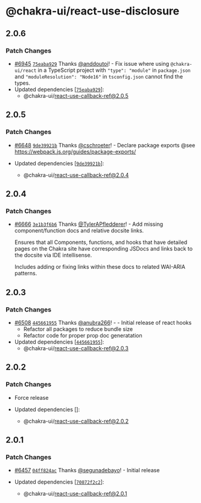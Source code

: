 # @chakra-ui/react-use-disclosure

## 2.0.6

### Patch Changes

- [#6945](https://github.com/incmix-ui/incmix-ui/pull/6945)
  [`75eaba929`](https://github.com/incmix-ui/incmix-ui/commit/75eaba9293e2c7d5bd6aed2037df05128f335930)
  Thanks [@anddoutoi](https://github.com/anddoutoi)! - Fix issue where using
  `@chakra-ui/react` in a TypeScript project with `"type": "module"` in
  `package.json` and `"moduleResolution": "Node16"` in `tsconfig.json` cannot
  find the types.
- Updated dependencies
  [[`75eaba929`](https://github.com/incmix-ui/incmix-ui/commit/75eaba9293e2c7d5bd6aed2037df05128f335930)]:
  - @chakra-ui/react-use-callback-ref@2.0.5

## 2.0.5

### Patch Changes

- [#6648](https://github.com/incmix-ui/incmix-ui/pull/6648)
  [`9de39921b`](https://github.com/incmix-ui/incmix-ui/commit/9de39921b983ad0eb2df7195e3b683c2e2e9e290)
  Thanks [@cschroeter](https://github.com/cschroeter)! - Declare package exports
  @see https://webpack.js.org/guides/package-exports/

- Updated dependencies
  [[`9de39921b`](https://github.com/incmix-ui/incmix-ui/commit/9de39921b983ad0eb2df7195e3b683c2e2e9e290)]:
  - @chakra-ui/react-use-callback-ref@2.0.4

## 2.0.4

### Patch Changes

- [#6666](https://github.com/incmix-ui/incmix-ui/pull/6666)
  [`3e1b3f6b6`](https://github.com/incmix-ui/incmix-ui/commit/3e1b3f6b6a7398b71ac08339110f075695fbae94)
  Thanks [@TylerAPfledderer](https://github.com/TylerAPfledderer)! - Add missing
  component/function docs and relative docsite links.

  Ensures that all Components, functions, and hooks that have detailed pages on
  the Chakra site have corresponding JSDocs and links back to the docsite via
  IDE intellisense.

  Includes adding or fixing links within these docs to related WAI-ARIA
  patterns.

## 2.0.3

### Patch Changes

- [#6508](https://github.com/incmix-ui/incmix-ui/pull/6508)
  [`445661955`](https://github.com/incmix-ui/incmix-ui/commit/445661955dff1329156b535ef50c7cf27b8663a9)
  Thanks [@anubra266](https://github.com/anubra266)! - - Initial release of
  react hooks
  - Refactor all packages to reduce bundle size
  - Refactor code for proper prop doc generatation
- Updated dependencies
  [[`445661955`](https://github.com/incmix-ui/incmix-ui/commit/445661955dff1329156b535ef50c7cf27b8663a9)]:
  - @chakra-ui/react-use-callback-ref@2.0.3

## 2.0.2

### Patch Changes

- Force release

- Updated dependencies []:
  - @chakra-ui/react-use-callback-ref@2.0.2

## 2.0.1

### Patch Changes

- [#6457](https://github.com/incmix-ui/incmix-ui/pull/6457)
  [`04ff824ac`](https://github.com/incmix-ui/incmix-ui/commit/04ff824ac2f69aaa82d08bf2905ad4667327db12)
  Thanks [@segunadebayo](https://github.com/segunadebayo)! - Initial release

- Updated dependencies
  [[`70872f2c2`](https://github.com/incmix-ui/incmix-ui/commit/70872f2c2254186bbcc1964897fe660eb1c1b010)]:
  - @chakra-ui/react-use-callback-ref@2.0.1
